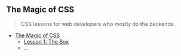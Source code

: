 ## The Magic of CSS

> CSS lessons for web developers who mostly do the backends.

- [The Magic of CSS](http://github.hubspot.com/magic-of-css)
    - [Lesson 1: The Box](http://github.hubspot.com/magic-of-css/lessons/1-the-box/)
    - ...